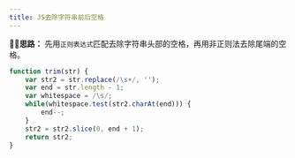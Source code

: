 ```yaml
---
title: JS去除字符串前后空格
---
```


**思路：**
先用`正则表达式`匹配去除字符串头部的空格，再用非正则法去除尾端的空格。

```javascript
function trim(str) {
    var str2 = str.replace(/\s+/, '');
    var end = str.length - 1;
    var whitespace = /\s/;
    while(whitespace.test(str2.charAt(end))) {
        end--;
    }
    str2 = str2.slice(0, end + 1);
    return str2;
}
```
